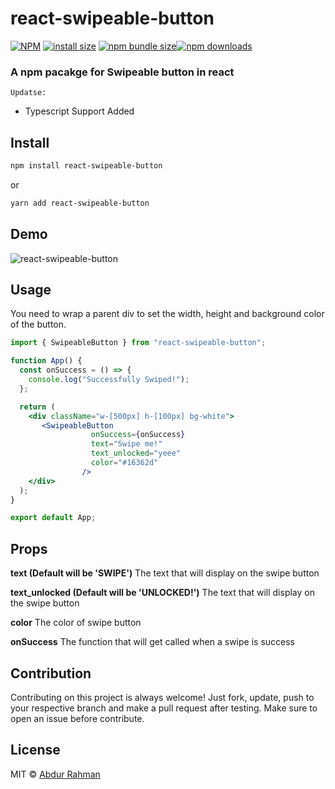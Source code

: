 # react-swipeable-button



[![NPM](https://img.shields.io/npm/v/react-swipeable-button.svg)](https://www.npmjs.com/package/react-swipeable-button)
[![install size](https://packagephobia.com/badge?p=react-swipeable-button)](https://packagephobia.com/result?p=react-swipeable-button)
[![npm bundle size](https://img.shields.io/bundlephobia/minzip/react-swipeable-button?style=flat-square)](https://bundlephobia.com/package/react-swipeable-button@latest)[![npm downloads](https://img.shields.io/npm/dm/react-swipeable-button.svg?style=flat-square)](https://npm-stat.com/charts.html?package=react-swipeable-button)

### A npm pacakge for Swipeable button in react

 `Updatse:`
* Typescript Support Added

## Install

```bash
npm install react-swipeable-button
```

or

```bash
yarn add react-swipeable-button
```

## Demo

![react-swipeable-button](https://github.com/abdurrahman720/react-swipeable-button/blob/main/react-swipeable-button-v1.0.7.gif?raw=true)

## Usage

You need to wrap a parent div to set the width, height and background color of the button.

```jsx
import { SwipeableButton } from "react-swipeable-button";

function App() {
  const onSuccess = () => {
    console.log("Successfully Swiped!");
  };

  return (
    <div className="w-[500px] h-[100px] bg-white">
       <SwipeableButton
                  onSuccess={onSuccess}
                  text="Swipe me!"
                  text_unlocked="yeee"
                  color="#16362d"
                />
    </div>
  );
}

export default App;
```

## Props

**text (Default will be 'SWIPE')**
The text that will display on the swipe button

**text_unlocked (Default will be 'UNLOCKED!')**
The text that will display on the swipe button

**color**
The color of swipe button

**onSuccess**
The function that will get called when a swipe is success

## Contribution

Contributing on this project is always welcome! Just fork, update, push to your respective branch and make a pull request after testing. Make sure to open an issue before contribute.



## License

MIT © [Abdur Rahman](https://github.com/abdurrahman720)
